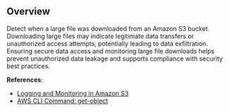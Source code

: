 ## Overview

Detect when a large file was downloaded from an Amazon S3 bucket. Downloading large files may indicate legitimate data transfers or unauthorized access attempts, potentially leading to data exfiltration. Ensuring secure data access and monitoring large file downloads helps prevent unauthorized data leakage and supports compliance with security best practices.

**References**:
- [Logging and Monitoring in Amazon S3](https://docs.aws.amazon.com/AmazonS3/latest/userguide/MonitoringOverview.html)
- [AWS CLI Command: get-object](https://awscli.amazonaws.com/v2/documentation/api/latest/reference/s3api/get-object.html)
